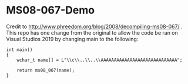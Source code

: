 # MS08-067-Demo
Credit to http://www.phreedom.org/blog/2008/decompiling-ms08-067/ . This repo has one change from the original to allow the code be ran on Visual Studios 2019 by changing main to the following:

    int main()
    {
        wchar_t name[] = L"\\c\\..\\..\\AAAAAAAAAAAAAAAAAAAAAAAAAAAAA";

        return ms08_067(name);
    }
